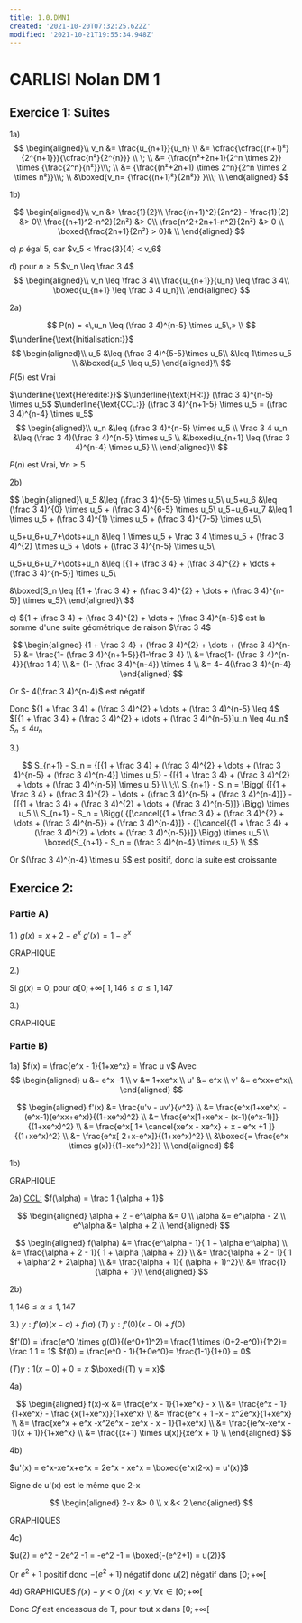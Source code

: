 ```yaml
---
title: 1.0.DMN1
created: '2021-10-20T07:32:25.622Z'
modified: '2021-10-21T19:55:34.948Z'
---
```


# CARLISI Nolan DM 1

## Exercice 1: Suites

1a)
$$
\begin{aligned}\\
v_n &= \frac{u_{n+1}}{u_n} \\
&= \cfrac{\cfrac{(n+1)²}{2^{n+1}}}{\cfrac{n²}{2^{n}}} \\ \; \\
&= {\frac{n²+2n+1}{2^n \times 2}} \times {\frac{2^n}{n²}}\\\; \\
&= {\frac{(n²+2n+1) \times 2^n}{2^n \times 2 \times n²}}\\\; \\
&\boxed{v_n= {\frac{(n+1)²}{2n²}} }\\\; \\
\end{aligned}
$$



1b)

$$
\begin{aligned}\\
v_n &> \frac{1}{2}\\
\frac{(n+1)^2}{2n^2} - \frac{1}{2} &>  0\\
\frac{(n+1)^2-n^2}{2n²} &>  0\\
\frac{n^2+2n+1-n^2}{2n²} &>  0 \\
\boxed{\frac{2n+1}{2n²} > 0}& \\
\end{aligned}
$$

c) 
$p$ égal $5$, car $v_5 < \frac{3}{4} < v_6$

d)
pour $n\geq5$
$v_n \leq \frac 3 4$
$$
\begin{aligned}\\
v_n \leq \frac 3 4\\
\frac{u_{n+1}}{u_n} \leq \frac 3 4\\
\boxed{u_{n+1} \leq \frac 3 4 u_n}\\
\end{aligned}
$$

2a) 

$$
P(n) = «\,u_n \leq (\frac 3 4)^{n-5} \times u_5\,» \\
$$
$\underline{\text{Initialisation:}}$
$$
\begin{aligned}\\
u_5 &\leq (\frac 3 4)^{5-5}\times u_5\\
 &\leq 1\times u_5 \\
&\boxed{u_5 \leq u_5}
\end{aligned}\\
$$
$P(5)$ est Vrai

$\underline{\text{Hérédité:}}$
$\underline{\text{HR:}} (\frac 3 4)^{n-5} \times u_5$ 
$\underline{\text{CCL:}} (\frac 3 4)^{n+1-5} \times u_5 = (\frac 3 4)^{n-4} \times u_5$
$$
\begin{aligned}\\
u_n &\leq (\frac 3 4)^{n-5} \times u_5 \\ 
\frac 3 4 u_n &\leq (\frac 3 4)(\frac 3 4)^{n-5} \times u_5 \\ 
&\boxed{u_{n+1} \leq (\frac 3 4)^{n-4} \times u_5} \\ 
\end{aligned}\\
$$

$P(n)$ est Vrai, $\forall n \geq 5$


2b) 

$$
\begin{aligned}\\
u_5    &\leq (\frac 3 4)^{5-5} \times u_5\\
u_5+u_6 &\leq (\frac 3 4)^{0} \times u_5 + (\frac 3 4)^{6-5} \times u_5\\
u_5+u_6+u_7 &\leq 1 \times u_5 + (\frac 3 4)^{1} \times u_5 + (\frac 3 4)^{7-5} \times u_5\\

u_5+u_6+u_7+\dots+u_n &\leq
1 \times u_5 + \frac 3 4 \times u_5 + (\frac 3 4)^{2} \times u_5 + \dots + (\frac 3 4)^{n-5} \times u_5\\

u_5+u_6+u_7+\dots+u_n &\leq
[{1 + \frac 3 4} + (\frac 3 4)^{2} + \dots + (\frac 3 4)^{n-5}] \times u_5\\

&\boxed{S_n \leq
[{1 + \frac 3 4} + (\frac 3 4)^{2} + \dots + (\frac 3 4)^{n-5}] \times u_5}\\
\end{aligned}\\
$$

c)
${1 + \frac 3 4} + (\frac 3 4)^{2} + \dots + (\frac 3 4)^{n-5}$ est la somme d'une suite géométrique de raison $\frac 3 4$

$$
\begin{aligned}
	{1 + \frac 3 4} + (\frac 3 4)^{2} + \dots + (\frac 3 4)^{n-5} &= \frac{1- (\frac 3 4)^{n+1-5}}{1-\frac 3 4} \\
		&= \frac{1- (\frac 3 4)^{n-4}}{\frac 1 4} \\
		&= (1- (\frac 3 4)^{n-4}) \times 4 \\
		&= 4- 4(\frac 3 4)^{n-4}
\end{aligned}
$$

Or $- 4(\frac 3 4)^{n-4}$ est négatif

Donc ${1 + \frac 3 4} + (\frac 3 4)^{2} + \dots + (\frac 3 4)^{n-5} \leq 4$
$[{1 + \frac 3 4} + (\frac 3 4)^{2} + \dots + (\frac 3 4)^{n-5}]u_n \leq 4u_n$
$S_n \leq 4u_n$

3.)
$$
% \frac{S_{n+1}}{S_n} = 
% 	\frac
% 		{[{1 + \frac 3 4} + (\frac 3 4)^{2} + \dots + (\frac 3 4)^{n-5}] \times \cancel{u_5}}
% 		{[{1 + \frac 3 4} + (\frac 3 4)^{2} + \dots + (\frac 3 4)^{n-5} + (\frac 3 4)^{n-4}] \times \cancel{u_5}}
% 		\\ \;\\
% \frac{S_n+1}{S_n} = 
% 	\frac
% 		{\cancel{{1 + \frac 3 4} + (\frac 3 4)^{2} + \dots + (\frac 3 4)^{n-5}}}
% 		{\cancel{{1 + \frac 3 4} + (\frac 3 4)^{2} + \dots + (\frac 3 4)^{n-5}} + (\frac 3 4)^{n-4}}
$$

$$
S_{n+1} - S_n = {[{1 + \frac 3 4} + (\frac 3 4)^{2} + \dots + (\frac 3 4)^{n-5} + (\frac 3 4)^{n-4}] \times u_5} - {[{1 + \frac 3 4} + (\frac 3 4)^{2} + \dots + (\frac 3 4)^{n-5}] \times u_5}
		\\ \;\\
S_{n+1} - S_n = \Bigg( {[{1 + \frac 3 4} + (\frac 3 4)^{2} + \dots + (\frac 3 4)^{n-5} + (\frac 3 4)^{n-4}]} - {[{1 + \frac 3 4} + (\frac 3 4)^{2} + \dots + (\frac 3 4)^{n-5}]} \Bigg) \times u_5 \\
S_{n+1} - S_n = \Bigg( {[\cancel{{1 + \frac 3 4} + (\frac 3 4)^{2} + \dots + (\frac 3 4)^{n-5}} + (\frac 3 4)^{n-4}]} - {[\cancel{{1 + \frac 3 4} + (\frac 3 4)^{2} + \dots + (\frac 3 4)^{n-5}}]} \Bigg) \times u_5 \\
\boxed{S_{n+1} - S_n = (\frac 3 4)^{n-4} \times u_5} \\
$$

Or $(\frac 3 4)^{n-4} \times u_5$ est positif, donc la suite est croissante

## Exercice 2:

### Partie A) 

1.) 
$g(x) = x+2-e^x$
$g'(x) = 1-e^x$

GRAPHIQUE

2.)

Si $g(x) = 0$, pour $\alpha [0; +\infty[$
$1,146 \leq \alpha \leq 1,147$

3.)

GRAPHIQUE

### Partie B)

1a)
$f(x) = \frac{e^x - 1}{1+xe^x} = \frac u v$
Avec
$$
\begin{aligned}
	u &= e^x -1 \\
	v &= 1+xe^x \\
	u' &= e^x \\
	v' &= e^xx+e^x\\
\end{aligned}
$$

$$
\begin{aligned}
	f'(x) &= \frac{u'v - uv'}{v^2} \\
	      &= \frac{e^x(1+xe^x) - (e^x-1)(e^xx+e^x)}{(1+xe^x)^2} \\
		  &= \frac{e^x[1+xe^x - (x-1)(e^x-1)]}{(1+xe^x)^2} \\
		  &= \frac{e^x[ 1+ \cancel{xe^x - xe^x} + x - e^x +1 ]}{(1+xe^x)^2} \\
		  &= \frac{e^x[ 2+x-e^x]}{(1+xe^x)^2} \\
		  &\boxed{= \frac{e^x \times g(x)}{(1+xe^x)^2}} \\
\end{aligned}
$$

1b)

GRAPHIQUE

2a)
<u>CCL:</u> $f(\alpha) = \frac 1 {\alpha + 1}$

$$
\begin{aligned}
	\alpha + 2 - e^\alpha &= 0 \\
	\alpha &= e^\alpha - 2 \\
	e^\alpha &= \alpha + 2 \\
\end{aligned}
$$

$$
\begin{aligned}
	f(\alpha) &= \frac{e^\alpha - 1}{ 1 + \alpha e^\alpha} \\
	&= \frac{\alpha + 2 - 1}{ 1 + \alpha (\alpha + 2)} \\
	&= \frac{\alpha + 2 - 1}{ 1 + \alpha^2 + 2\alpha} \\
	&= \frac{\alpha + 1}{ (\alpha + 1)^2}\\
	&= \frac{1}{\alpha + 1}\\
\end{aligned}
$$

2b) 

$1,146 \leq \alpha \leq 1,147$

3.)
$y:f'(a)(x-a)+f(a)$
$(T) \;y:f'(0)(x-0)+f(0)$

$f'(0) = \frac{e^0 \times g(0)}{(e^0+1)^2}= \frac{1 \times (0+2-e^0)}{1^2}= \frac 1 1 = 1$
$f(0) = \frac{e^0 - 1}{1+0e^0}= \frac{1-1}{1+0} = 0$

$(T) y: 1(x-0)+0 = x$
$\boxed{(T) y = x}$

4a)

$$
\begin{aligned}
	f(x)-x &= \frac{e^x - 1}{1+xe^x} - x \\
	&= \frac{e^x - 1}{1+xe^x} - \frac {x(1+xe^x)}{1+xe^x} \\
	&= \frac{e^x + 1 -x - x^2e^x}{1+xe^x} \\
	&= \frac{xe^x + e^x -x^2e^x - xe^x - x - 1}{1+xe^x} \\
	&= \frac{(e^x-xe^x - 1)(x + 1)}{1+xe^x} \\
	&= \frac{(x+1) \times u(x)}{xe^x + 1} \\
\end{aligned}
$$


4b)

$u'(x) = e^x-xe^x+e^x = 2e^x - xe^x = \boxed{e^x(2-x) = u'(x)}$

Signe de u'(x) est le même que 2-x

$$
\begin{aligned}
	2-x &> 0 \\
	x &< 2
\end{aligned}
$$

GRAPHIQUES

4c)

$u(2) = e^2 - 2e^2 -1 = -e^2 -1 = \boxed{-(e^2+1) = u(2)}$

Or $e^2+1$ positif donc $-(e^2+1)$ négatif donc $u(2)$ négatif dans $[0; +\infty[$

4d)
GRAPHIQUES
$f(x) - y < 0$
$f(x) < y, \forall x \in [0; +\infty[$ 

Donc $Cf$ est endessous de T, pour tout x dans $[0; +\infty[$
